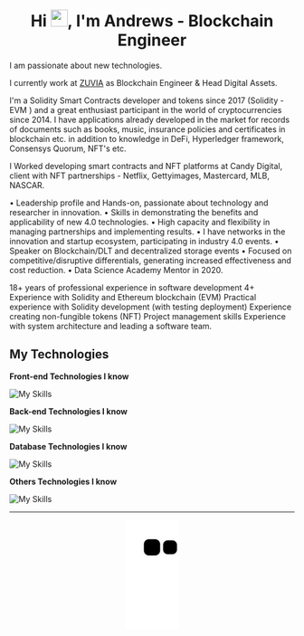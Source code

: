<h1 align="center">Hi <img src="https://camo.githubusercontent.com/e8e7b06ecf583bc040eb60e44eb5b8e0ecc5421320a92929ce21522dbc34c891/68747470733a2f2f6d656469612e67697068792e636f6d2f6d656469612f6876524a434c467a6361737252346961377a2f67697068792e676966" height="30" width="30" />, I'm Andrews -  Blockchain Engineer</h1>

I am passionate about new technologies.

I currently work at [ZUVIA](https://zuvia.com.br) as Blockchain Engineer & Head Digital Assets.

I'm a Solidity Smart Contracts developer and tokens since 2017 (Solidity -EVM ) and a great enthusiast participant in the world of cryptocurrencies since 2014. I have applications already developed in the market for records of documents such as books, music, insurance policies and certificates in blockchain etc. in addition to knowledge in DeFi, Hyperledger framework, Consensys Quorum, NFT's etc.

I Worked developing smart contracts and NFT platforms at Candy Digital, client with NFT partnerships - Netflix, Gettyimages, Mastercard, MLB, NASCAR.

• Leadership profile and Hands-on, passionate about technology and researcher in innovation.
• Skills in demonstrating the benefits and applicability of new 4.0 technologies.
• High capacity and flexibility in managing partnerships and implementing results.
• I have networks in the innovation and startup ecosystem, participating in industry 4.0 events.
• Speaker on Blockchain/DLT and decentralized storage events
• Focused on competitive/disruptive differentials, generating increased effectiveness and cost reduction.
• Data Science Academy Mentor in 2020.

18+ years of professional experience in software development
4+ Experience with Solidity and Ethereum blockchain (EVM)
Practical experience with Solidity development (with testing deployment)
Experience creating non-fungible tokens (NFT) 
Project management skills
Experience with system architecture and leading a software team.


## My Technologies

**Front-end Technologies I know**

![My Skills](https://skillicons.dev/icons?i=react,nextjs,html,css,js,ts,jquery)

**Back-end Technologies I know**

![My Skills](https://skillicons.dev/icons?i=solidity,php,nodejs,js,ts)

**Database Technologies I know**

![My Skills](https://skillicons.dev/icons?i=mongodb,mysql,postgres,sqlserver)

**Others Technologies I know**

![My Skills](https://skillicons.dev/icons?i=docker,git,redis)

---

<p align="center">
  <img src="https://raw.githubusercontent.com/Andrewsnobre/andrewsnobre/output/github-contribution-grid-snake.svg" />
</p>
